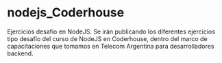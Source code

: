 # nodejs_Coderhouse
Ejercicios desafio en NodeJS.
Se irán publicando los diferentes ejercicios tipo desafío del curso de NodeJS en Coderhouse, dentro del marco de capacitaciones que tomamos en Telecom Argentina para desarrolladores backend.
